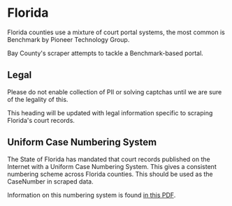 # Florida

Florida counties use a mixture of court portal systems, the most common is Benchmark by Pioneer Technology Group.

Bay County's scraper attempts to tackle a Benchmark-based portal.

## Legal

Please do not enable collection of PII or solving captchas until we are sure of the legality of this. 

This heading will be updated with legal information specific to scraping Florida's court records.

## Uniform Case Numbering System

The State of Florida has mandated that court records published on the Internet with a Uniform Case Numbering System. This gives a consistent numbering scheme across Florida counties. This should be used as the CaseNumber in scraped data.

Information on this numbering system is found [in this PDF](https://www.flcourts.org/content/download/219191/1981092/AO_Uniform_Case_Numbering_12-03-98_amended.pdf).